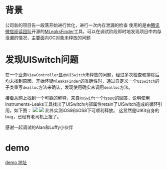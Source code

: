 # 背景
公司新的项目告一段落开始进行优化，进行一次内存泄漏的检查
使用的是由[腾讯微信阅读团队](http://wereadteam.github.io/2016/07/20/MLeaksFinder2/)开源的[MLeaksFinder](https://github.com/Zepo/MLeaksFinder/)工具，可以在调试阶段即时地发现项目中内存泄漏的情况，主要面向OC对象未释放的问题

# 发现UISwitch问题
在一个业务```ViewController```显示```UISwitch```未释放的问题，经过多次检查和排除后均未找到原因，开始怀疑```MleaksFinder```的准确性时，通过自定义一个```UISwitch```的子类重写```dealloc```方法来确认，发现使用确实未调用```dealloc```方法。

接着从网上找到一个可靠的解释，来自```RxSwift```一个[issue](https://github.com/ReactiveX/RxSwift/issues/842)的回答，说明使用Instruments-Leaks工具找出了UISwitch内部属性retain了UISwitch造成的循环引用，如下图：
![](http://upload-images.jianshu.io/upload_images/73339-4d657e5ab2341b36.jpg?imageMogr2/auto-orient/strip%7CimageView2/2/w/1240)
![](http://upload-images.jianshu.io/upload_images/73339-23a2d85b343722c5.jpg?imageMogr2/auto-orient/strip%7CimageView2/2/w/1240)
此外实测iOS9和iOS8下可顺利释放。
 这显然是UIKit自身的bug，已经有老司机上报了。

感谢一起调试的Alan和Luffy小伙伴

# demo
[demo 地址](https://github.com/beforeold/TestUISwitchNotDealloc)
